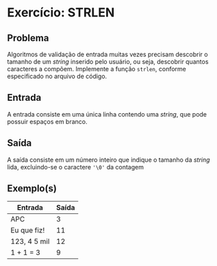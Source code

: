 Exercício: STRLEN
=================


Problema
--------

Algoritmos de validação de entrada muitas vezes precisam descobrir o tamanho de um _string_ inserido pelo usuário, ou seja, descobrir quantos caracteres a compõem. Implemente a função `strlen`, conforme especificado no arquivo de código.


Entrada
-------

A entrada consiste em uma única linha contendo uma _string_, que pode possuir espaços em branco.


Saída
-----

A saída consiste em um número inteiro que indique o tamanho da _string_ lida, excluindo-se o caractere `'\0'` da contagem


Exemplo(s)
----------

| Entrada		    | Saída |
|---------------|-------|
| APC           | 3     |
| Eu que fiz!   | 11    |
| 123, 4 5 mil  | 12    |
| 1 + 1 = 3     | 9     |

